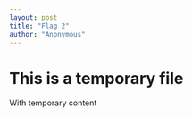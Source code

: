 ```yaml
---
layout: post
title: "Flag 2"
author: "Anonymous"
---
```


# This is a temporary file

With temporary content

